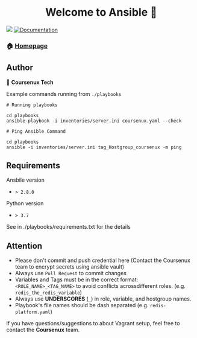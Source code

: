 <h1 align="center">Welcome to Ansible 👋</h1>
<p>
  <img src="https://img.shields.io/badge/version-2.0.0-blue.svg?cacheSeconds=2592000" />
  <a href="http://coursenux.com">
    <img alt="Documentation" src="https://img.shields.io/badge/documentation-yes-brightgreen.svg" target="_blank" />
  </a>
</p>

### 🏠 [Homepage](https://coursenux.com)

## Author

👤 **Coursenux Tech**

Example commands running from `./playbooks`

```
# Running playbooks

cd playbooks
ansible-playbook -i inventories/server.ini coursenux.yaml --check

# Ping Ansible Command

cd playbooks
ansible -i inventories/server.ini tag_Hostgroup_coursenux -m ping
```

## Requirements

Ansbile version

- `> 2.8.0`

Python version

- `> 3.7`

See in ./playbooks/requirements.txt for the details

## Attention

- Please don't commit and push credential here (Contact the Coursenux team to encrypt secrets using ansible vault)
- Always use `Pull Request` to commit changes
- Variables and Tags must be in the correct format: `<ROLE_NAME>_<TAG_NAME>` to avoid conflicts acrossdifferent roles.
(e.g. `redis_the_redis_variable`)
- Always use **UNDERSCORES** (`_`) in role, variable, and hostgroup names.
- Playbook's file names should be dash separated (e.g. `redis-platform.yaml`)

If you have questions/suggestions to about Vagrant setup, feel free to contact the **Coursenux** team.

